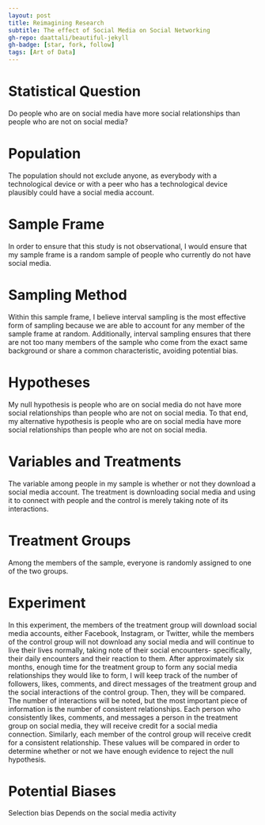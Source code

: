 ```yaml
---
layout: post
title: Reimagining Research
subtitle: The effect of Social Media on Social Networking
gh-repo: daattali/beautiful-jekyll
gh-badge: [star, fork, follow]
tags: [Art of Data]
---
```


# Statistical Question

Do people who are on social media have more social relationships than people who are not on social media?

# Population

The population should not exclude anyone, as everybody with a technological device or with a peer who has a technological device plausibly could have a social media account.

# Sample Frame

In order to ensure that this study is not observational, I would ensure that my sample frame is a random sample of people who currently do not have social media.

# Sampling Method

Within this sample frame, I believe interval sampling is the most effective form of sampling because we are able to account for any member of the sample frame at random. Additionally, interval sampling ensures that there are not too many members of the sample who come from the exact same background or share a common characteristic, avoiding potential bias.

# Hypotheses

My null hypothesis is people who are on social media do not have more social relationships than people who are not on social media. To that end, my alternative hypothesis is people who are on social media have more social relationships than people who are not on social media.

# Variables and Treatments

The variable among people in my sample is whether or not they download a social media account. The treatment is downloading social media and using it to connect with people and the control is merely taking note of its interactions.

# Treatment Groups

Among the members of the sample, everyone is randomly assigned to one of the two groups.

# Experiment

In this experiment, the members of the treatment group will download social media accounts, either Facebook, Instagram, or Twitter, while the members of the control group will not download any social media and will continue to live their lives normally, taking note of their social encounters- specifically, their daily encounters and their reaction to them. After approximately six months, enough time for the treatment group to form any social media relationships they would like to form, I will keep track of the number of followers, likes, comments, and direct messages of the treatment group and the social interactions of the control group. Then, they will be compared. The number of interactions will be noted, but the most important piece of information is the number of consistent relationships. Each person who consistently likes, comments, and messages a person in the treatment group on social media, they will receive credit for a social media connection. Similarly, each member of the control group will receive credit for a consistent relationship. These values will be compared in order to determine whether or not we have enough evidence to reject the null hypothesis.

# Potential Biases


Selection bias
    Depends on the social media activity
